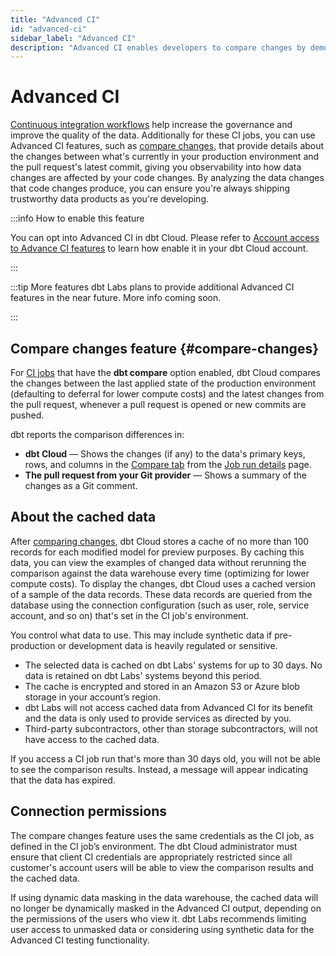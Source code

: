 ```yaml
---
title: "Advanced CI"
id: "advanced-ci"
sidebar_label: "Advanced CI"
description: "Advanced CI enables developers to compare changes by demonstrating the changes the code produces."
---
```


# Advanced CI <Lifecycle status="enterprise"/>

[Continuous integration workflows](/docs/deploy/continuous-integration) help increase the governance and improve the quality of the data. Additionally for these CI jobs, you can use Advanced CI features, such as [compare changes](#compare-changes), that provide details about the changes between what's currently in your production environment and the pull request's latest commit, giving you observability into how data changes are affected by your code changes. By analyzing the data changes that code changes produce, you can ensure you're always shipping trustworthy data products as you're developing. 

:::info How to enable this feature

You can opt into Advanced CI in dbt Cloud. Please refer to [Account access to Advance CI features](/docs/cloud/account-settings#account-access-to-advanced-ci-features) to learn how enable it in your dbt Cloud account.

:::

:::tip More features
dbt Labs plans to provide additional Advanced CI features in the near future. More info coming soon.

:::

## Compare changes feature {#compare-changes}

For [CI jobs](/docs/deploy/ci-jobs) that have the **dbt compare** option enabled, dbt Cloud compares the changes between the last applied state of the production environment (defaulting to deferral for lower compute costs) and the latest changes from the pull request, whenever a pull request is opened or new commits are pushed.  

dbt reports the comparison differences in:

- **dbt Cloud** &mdash; Shows the changes (if any) to the data's primary keys, rows, and columns in the [Compare tab](/docs/deploy/run-visibility#compare-tab) from the [Job run details](/docs/deploy/run-visibility#job-run-details) page. 
- **The pull request from your Git provider** &mdash; Shows a summary of the changes as a Git comment.

<Lightbox src="/img/docs/dbt-cloud/example-ci-compare-changes-tab.png" width="85%" title="Example of the Compare tab" />

## About the cached data

After [comparing changes](#compare-changes), dbt Cloud stores a cache of no more than 100 records for each modified model for preview purposes. By caching this data, you can view the examples of changed data without rerunning the comparison against the data warehouse every time (optimizing for lower compute costs). To display the changes, dbt Cloud uses a cached version of a sample of the data records. These data records are queried from the database using the connection configuration (such as user, role, service account, and so on) that's set in the CI job's environment. 

You control what data to use. This may include synthetic data if pre-production or development data is heavily regulated or sensitive. 

- The selected data is cached on dbt Labs' systems for up to 30 days. No data is retained on dbt Labs' systems beyond this period.
- The cache is encrypted and stored in an Amazon S3 or Azure blob storage in your account’s region. 
- dbt Labs will not access cached data from Advanced CI for its benefit and the data is only used to provide services as directed by you. 
- Third-party subcontractors, other than storage subcontractors, will not have access to the cached data.

If you access a CI job run that's more than 30 days old, you will not be able to see the comparison results. Instead, a message will appear indicating that the data has expired.

<Lightbox src="/img/docs/deploy/compare-expired.png" width="60%" title="Example of message about expired data in the Compare tab" />

## Connection permissions

The compare changes feature uses the same credentials as the CI job, as defined in the CI job’s environment. The dbt Cloud administrator must ensure that client CI credentials are appropriately restricted since all customer's account users will be able to view the comparison results and the cached data.

If using dynamic data masking in the data warehouse, the cached data will no longer be dynamically masked in the Advanced CI output, depending on the permissions of the users who view it. dbt Labs recommends limiting user access to unmasked data or considering using synthetic data for the Advanced CI testing functionality.

<Lightbox src="/img/docs/deploy/compare-credentials.png" width="60%" title="Example of credentials in the user settings" />
